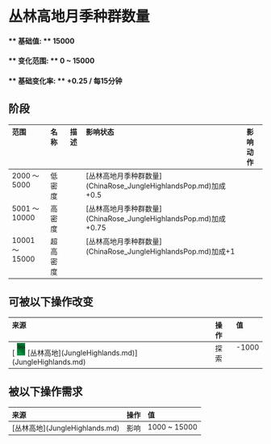 # 丛林高地月季种群数量  
#### ** 基础值: ** 15000   
#### ** 变化范围: ** 0 ~ 15000  
#### ** 基础变化率: ** +0.25 / 每15分钟   
## 阶段  
<table class="table table-bordered" data-toggle="table"  ><thead style=""><tr ><th  style="text-align:left;vertical-align:top;"  >范围</th><th  style="text-align:left;vertical-align:top;"  >名称</th><th  style="text-align:left;vertical-align:top;"  data-sortable="true"  >描述</th><th  style="text-align:left;vertical-align:top;"  >影响状态</th><th  style="text-align:left;vertical-align:top;"  data-sortable="true"  >影响动作</th></tr></thead><tr ><td  style="text-align:left;vertical-align:top;"  >2000 ～ 5000</td><td  style="text-align:left;vertical-align:top;"  >低密度</td><td  style="text-align:left;vertical-align:top;"  ></td><td  style="text-align:left;vertical-align:top;"  >[丛林高地月季种群数量](ChinaRose_JungleHighlandsPop.md)加成+0.5</td><td  style="text-align:left;vertical-align:top;"  ></td></tr><tr ><td  style="text-align:left;vertical-align:top;"  >5001 ～ 10000</td><td  style="text-align:left;vertical-align:top;"  >高密度</td><td  style="text-align:left;vertical-align:top;"  ></td><td  style="text-align:left;vertical-align:top;"  >[丛林高地月季种群数量](ChinaRose_JungleHighlandsPop.md)加成+0.75</td><td  style="text-align:left;vertical-align:top;"  ></td></tr><tr ><td  style="text-align:left;vertical-align:top;"  >10001 ～ 15000</td><td  style="text-align:left;vertical-align:top;"  >超高密度</td><td  style="text-align:left;vertical-align:top;"  ></td><td  style="text-align:left;vertical-align:top;"  >[丛林高地月季种群数量](ChinaRose_JungleHighlandsPop.md)加成+1</td><td  style="text-align:left;vertical-align:top;"  ></td></tr></tbody></table>  
  
## 可被以下操作改变  
<table class="table table-bordered" data-toggle="table"  ><thead style=""><tr ><th  style="text-align:left;vertical-align:top;"  >来源</th><th  style="text-align:left;vertical-align:top;"  >操作</th><th  style="text-align:left;vertical-align:top;"  data-sortable="true"  >值</th></tr></thead><tr ><td  style="text-align:left;vertical-align:top;"  >[<div style="width:25px;display:inline-block;text-align:center"><img decoding="async" src="../wiki/Sprite/JungleHighlands.png" href="a.md" style="max-width:25px;max-height:25px;"></div>[丛林高地](JungleHighlands.md)](JungleHighlands.md)</td><td  style="text-align:left;vertical-align:top;"  >探索</td><td  style="text-align:left;vertical-align:top;"  >-1000</td></tr></tbody></table>  
  
## 被以下操作需求  
<table class="table table-bordered" data-toggle="table"  ><thead style=""><tr ><th  style="text-align:left;vertical-align:top;"  >来源</th><th  style="text-align:left;vertical-align:top;"  >操作</th><th  style="text-align:left;vertical-align:top;"  >值</th></tr></thead><tr ><td  style="text-align:left;vertical-align:top;"  >[丛林高地](JungleHighlands.md)</td><td  style="text-align:left;vertical-align:top;"  >影响</td><td  style="text-align:left;vertical-align:top;"  >1000 ~ 15000</td></tr></tbody></table>  
  


<script>document.title="丛林高地月季种群数量 - 卡牌生存百科 Card Survival Wiki";</script>